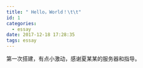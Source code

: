 ```yaml
---
title: " Hello，World！\t\t"
id: 1
categories:
  - essay
date: 2017-12-18 17:28:35
tags: essay
---
```


第一次搭建，有点小激动，感谢夏某某的服务器和指导。
